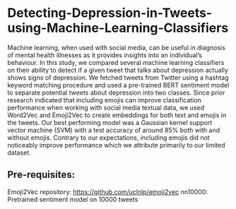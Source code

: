 # Detecting-Depression-in-Tweets-using-Machine-Learning-Classifiers
Machine learning, when used with social media, can be useful in diagnosis of mental health illnesses as it provides insights into an individual’s behaviour. In this study, we compared several machine learning classifiers on their ability to detect if a given tweet that talks about depression actually shows signs of depression. We fetched tweets from Twitter using a hashtag keyword matching procedure and used a pre-trained BERT sentiment model to separate potential tweets about depression into two classes. Since prior research indicated that including emojis can improve classification performance when working with social media textual data, we used Word2Vec and Emoji2Vec to create embeddings for both text and emojis in the tweets. Our best performing model was a Gaussian kernel support vector machine (SVM) with a test accuracy of around 85% both with and without emojis. Contrary to our expectations, including emojis did not noticeably improve performance which we attribute primarily to our limited dataset.
## Pre-requisites: 
Emoji2Vec repository: https://github.com/uclnlp/emoji2vec
nn10000: Pretrained sentiment model on 10000 tweets
